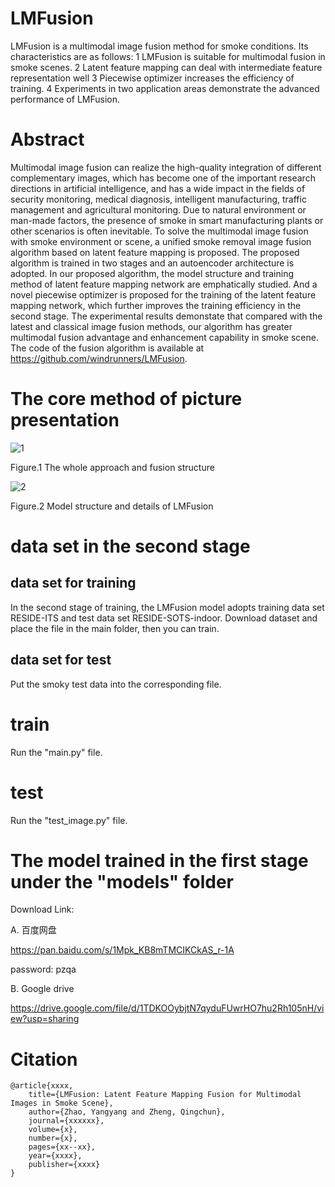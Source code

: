 # LMFusion
LMFusion is a multimodal image fusion method for smoke conditions. Its characteristics are as follows:
1 LMFusion is suitable for multimodal  fusion in smoke scenes.
2 Latent feature mapping can deal with intermediate feature representation well
3 Piecewise optimizer increases the efficiency of training.
4 Experiments in two application areas demonstrate the advanced performance of LMFusion.

# Abstract
Multimodal image fusion can realize the high-quality integration of different complementary images, which has become one of the important research directions in artificial intelligence, and has a wide impact in the fields of security monitoring, medical diagnosis, intelligent manufacturing, traffic management and agricultural monitoring. Due to natural environment or man-made factors, the presence of smoke in smart manufacturing plants or other scenarios is often inevitable. To solve the multimodal image fusion with smoke environment or scene, a unified smoke removal image fusion algorithm based on latent feature mapping is proposed. The proposed algorithm is trained in two stages and an autoencoder architecture is adopted. In our proposed algorithm, the model structure and training method of latent feature mapping network are emphatically studied. And a novel piecewise optimizer is proposed for the training of the latent feature mapping network, which further improves the training efficiency in the second stage. The experimental results demonstate that compared with the latest and classical image fusion methods, our algorithm has greater multimodal fusion advantage and enhancement capability in smoke scene. The code of the fusion algorithm is available at https://github.com/windrunners/LMFusion.

# The core method of picture presentation
![1](https://github.com/user-attachments/assets/9901e1bd-17da-419a-8a5b-24934ddcf877)

Figure.1 The whole approach and fusion structure

![2](https://github.com/user-attachments/assets/fd466d85-4fd6-4cd3-be2f-12186916c571)

Figure.2 Model structure and details of LMFusion


# data set in the second stage
## data set for training
In the second stage of training, the LMFusion model adopts training data set RESIDE-ITS and test data set RESIDE-SOTS-indoor.
Download dataset and place the file in the main folder, then you can train.

## data set for test
Put the smoky test data into the corresponding file.

# train
Run the "main.py" file.

# test
Run the "test_image.py" file.

# The model trained in the first stage under the "models" folder
Download Link: 

A. 百度网盘

https://pan.baidu.com/s/1Mpk_KB8mTMCIKCkAS_r-1A 

password: pzqa

B. Google drive

https://drive.google.com/file/d/1TDKOOybjtN7qyduFUwrHO7hu2Rh105nH/view?usp=sharing


# Citation
```
@article{xxxx,
    title={LMFusion: Latent Feature Mapping Fusion for Multimodal Images in Smoke Scene},
    author={Zhao, Yangyang and Zheng, Qingchun},
    journal={xxxxxx},
    volume={x},
    number={x},
    pages={xx--xx},
    year={xxxx},
    publisher={xxxx}
}
```
